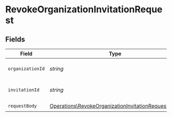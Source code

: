 # RevokeOrganizationInvitationRequest


## Fields

| Field                                                                                                                    | Type                                                                                                                     | Required                                                                                                                 | Description                                                                                                              |
| ------------------------------------------------------------------------------------------------------------------------ | ------------------------------------------------------------------------------------------------------------------------ | ------------------------------------------------------------------------------------------------------------------------ | ------------------------------------------------------------------------------------------------------------------------ |
| `organizationId`                                                                                                         | *string*                                                                                                                 | :heavy_check_mark:                                                                                                       | The organization ID.                                                                                                     |
| `invitationId`                                                                                                           | *string*                                                                                                                 | :heavy_check_mark:                                                                                                       | The organization invitation ID.                                                                                          |
| `requestBody`                                                                                                            | [Operations\RevokeOrganizationInvitationRequestBody](../../Models/Operations/RevokeOrganizationInvitationRequestBody.md) | :heavy_check_mark:                                                                                                       | N/A                                                                                                                      |